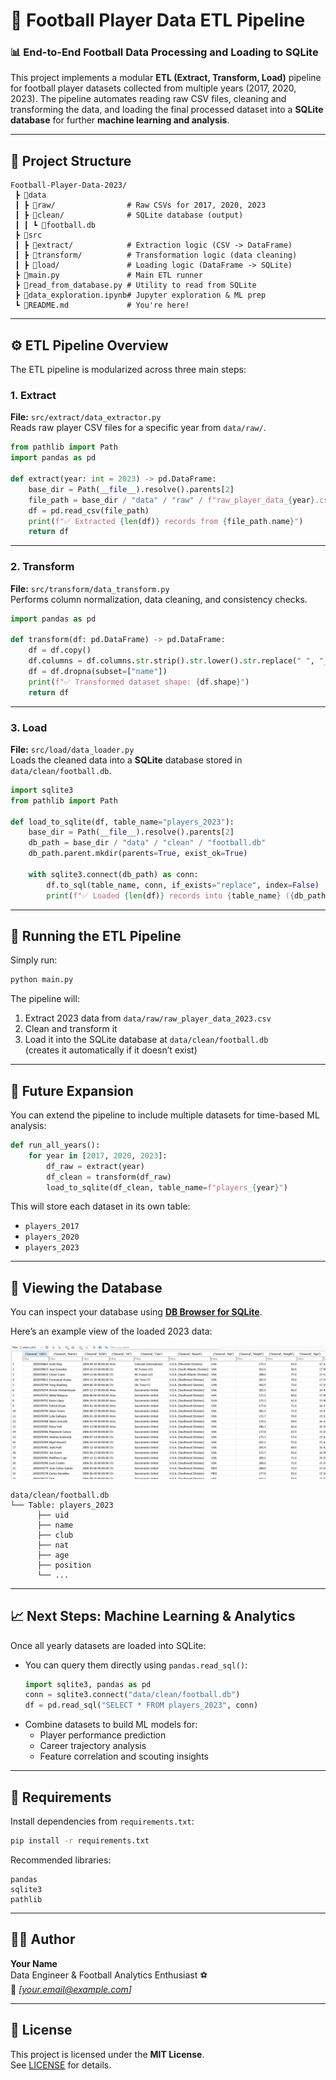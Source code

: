 # 🧱 Football Player Data ETL Pipeline

### 📊 End-to-End Football Data Processing and Loading to SQLite

This project implements a modular **ETL (Extract, Transform, Load)** pipeline for football player datasets collected from multiple years (2017, 2020, 2023). The pipeline automates reading raw CSV files, cleaning and transforming the data, and loading the final processed dataset into a **SQLite database** for further **machine learning and analysis**.

---

## 📂 Project Structure

```
Football-Player-Data-2023/
 ┣ 📂data
 ┃ ┣ 📂raw/                # Raw CSVs for 2017, 2020, 2023
 ┃ ┣ 📂clean/              # SQLite database (output)
 ┃ ┃ ┗ 📜football.db
 ┣ 📂src
 ┃ ┣ 📂extract/            # Extraction logic (CSV -> DataFrame)
 ┃ ┣ 📂transform/          # Transformation logic (data cleaning)
 ┃ ┣ 📂load/               # Loading logic (DataFrame -> SQLite)
 ┣ 📜main.py               # Main ETL runner
 ┣ 📜read_from_database.py # Utility to read from SQLite
 ┣ 📜data_exploration.ipynb# Jupyter exploration & ML prep
 ┗ 📜README.md             # You're here!
```

---

## ⚙️ ETL Pipeline Overview

The ETL pipeline is modularized across three main steps:

### 1. **Extract**
**File:** `src/extract/data_extractor.py`  
Reads raw player CSV files for a specific year from `data/raw/`.

```python
from pathlib import Path
import pandas as pd

def extract(year: int = 2023) -> pd.DataFrame:
    base_dir = Path(__file__).resolve().parents[2]
    file_path = base_dir / "data" / "raw" / f"raw_player_data_{year}.csv"
    df = pd.read_csv(file_path)
    print(f"✅ Extracted {len(df)} records from {file_path.name}")
    return df
```

---

### 2. **Transform**
**File:** `src/transform/data_transform.py`  
Performs column normalization, data cleaning, and consistency checks.

```python
import pandas as pd

def transform(df: pd.DataFrame) -> pd.DataFrame:
    df = df.copy()
    df.columns = df.columns.str.strip().str.lower().str.replace(" ", "_")
    df = df.dropna(subset=["name"])
    print(f"✅ Transformed dataset shape: {df.shape}")
    return df
```

---

### 3. **Load**
**File:** `src/load/data_loader.py`  
Loads the cleaned data into a **SQLite** database stored in `data/clean/football.db`.

```python
import sqlite3
from pathlib import Path

def load_to_sqlite(df, table_name="players_2023"):
    base_dir = Path(__file__).resolve().parents[2]
    db_path = base_dir / "data" / "clean" / "football.db"
    db_path.parent.mkdir(parents=True, exist_ok=True)

    with sqlite3.connect(db_path) as conn:
        df.to_sql(table_name, conn, if_exists="replace", index=False)
        print(f"✅ Loaded {len(df)} records into {table_name} ({db_path})")
```

---

## 🚀 Running the ETL Pipeline

Simply run:

```bash
python main.py
```

The pipeline will:
1. Extract 2023 data from `data/raw/raw_player_data_2023.csv`
2. Clean and transform it
3. Load it into the SQLite database at `data/clean/football.db`  
   (creates it automatically if it doesn’t exist)

---

## 🧠 Future Expansion

You can extend the pipeline to include multiple datasets for time-based ML analysis:

```python
def run_all_years():
    for year in [2017, 2020, 2023]:
        df_raw = extract(year)
        df_clean = transform(df_raw)
        load_to_sqlite(df_clean, table_name=f"players_{year}")
```

This will store each dataset in its own table:
- `players_2017`
- `players_2020`
- `players_2023`

---

## 🧾 Viewing the Database

You can inspect your database using **[DB Browser for SQLite](https://sqlitebrowser.org/)**.

Here’s an example view of the loaded 2023 data:

![Screenshot: DB Browser showing `players_2023` table](screenshots/dbBrowser.png)
```
data/clean/football.db
└── Table: players_2023
      ├── uid
      ├── name
      ├── club
      ├── nat
      ├── age
      ├── position
      └── ...
```

---

## 📈 Next Steps: Machine Learning & Analytics

Once all yearly datasets are loaded into SQLite:
- You can query them directly using `pandas.read_sql()`:
  ```python
  import sqlite3, pandas as pd
  conn = sqlite3.connect("data/clean/football.db")
  df = pd.read_sql("SELECT * FROM players_2023", conn)
  ```
- Combine datasets to build ML models for:
  - Player performance prediction
  - Career trajectory analysis
  - Feature correlation and scouting insights

---

## 🧰 Requirements

Install dependencies from `requirements.txt`:

```bash
pip install -r requirements.txt
```

Recommended libraries:
```
pandas
sqlite3
pathlib
```

---

## 🧑‍💻 Author
**Your Name**  
Data Engineer & Football Analytics Enthusiast ⚽  
📧 *[your.email@example.com]*

---

## 📜 License
This project is licensed under the **MIT License**.  
See [LICENSE](LICENSE) for details.
